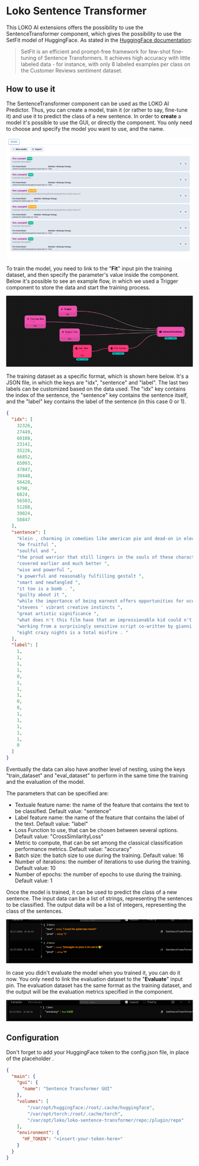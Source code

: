 # Loko Sentence Transformer




This LOKO AI extensions offers the possibility to use the SentenceTransformer component, which gives the possibility to use the SetFit model of HuggingFace. 
As stated in the [HuggingFace documentation](https://huggingface.co/docs/setfit/index):
 
>SetFit is an efficient and prompt-free framework for few-shot fine-tuning of Sentence Transformers. It achieves high accuracy with little labeled data - for instance, with only 8 labeled examples per class on the Customer Reviews sentiment dataset.



## How to use it


The SentenceTransformer component can be used as the LOKO AI Predictor. Thus, you can create a model, train it (or rather to say, fine-tune it) and use it to predict the class of a new sentence. In order to **create** a model it's possible to use the GUI, or directly the component. You only need to choose and specify the model you want to use, and the name.

![img.png](img.png)

To train the model, you need to link to the "**Fit**" input pin the training dataset, and then specify the parameter's value inside the component. Below it's possible to see an example flow, in which we used a Trigger component to store the data and start the training process. 

![img_1.png](img_1.png)


The training dataset as a specific format, which is shown here below. It's a JSON file, in which the keys are "idx", "sentence" and "label". The last two labels can be customized based on the data used. The "idx" key contains the index of the sentence, the "sentence" key contains the sentence itself, and the "label" key contains the label of the sentence (in this case 0 or 1).

```json
{
  "idx": [
    32326,
    27449,
    60108,
    23141,
    35226,
    66852,
    65093,
    47847,
    39440,
    56428,
    6798,
    6824,
    56503,
    51288,
    39024,
    58847
  ],
  "sentence": [
    "klein , charming in comedies like american pie and dead-on in election , ",
    "be fruitful ",
    "soulful and ",
    "the proud warrior that still lingers in the souls of these characters ",
    "covered earlier and much better ",
    "wise and powerful ",
    "a powerful and reasonably fulfilling gestalt ",
    "smart and newfangled ",
    "it too is a bomb . ",
    "guilty about it ",
    "while the importance of being earnest offers opportunities for occasional smiles and chuckles ",
    "stevens ' vibrant creative instincts ",
    "great artistic significance ",
    "what does n't this film have that an impressionable kid could n't stand to hear ? ",
    "working from a surprisingly sensitive script co-written by gianni romoli ... ",
    "eight crazy nights is a total misfire . "
  ],
  "label": [
    1,
    1,
    1,
    1,
    0,
    1,
    1,
    1,
    0,
    0,
    1,
    1,
    1,
    1,
    1,
    0
  ]
}
```

Eventually the data can also have another level of nesting, using the keys "train_dataset" and "eval_dataset" to perform in the same time the training and the evaluation of the model.

The parameters that can be specified are:
- Textuale feature name: the name of the feature that contains the text to be classified. Default value: "sentence"
- Label feature name: the name of the feature that contains the label of the text. Default value: "label"
- Loss Function to use, that can be chosen between several options. Default value: "CrossSimilarityLoss"
- Metric to compute, that can be set among the classical classification performance metrics. Default value: "accuracy"
- Batch size: the batch size to use during the training. Default value: 16
- Number of iterations: the number of iterations to use during the training. Default value: 10
- Number of epochs: the number of epochs to use during the training. Default value: 1


Once the model is trained, it can be used to predict the class of a new sentence. The input data can be a list of strings, representing the sentences to be classified. The output data will be a list of integers, representing the class of the sentences.



![img_2.png](img_2.png)


In case you didn't evaluate the model when you trained it, you can do it now. You only need to link the evaluation dataset to the "**Evaluate**" input pin. The evaluation dataset has the same format as the training dataset, and the output will be the evaluation metrics specified in the component.


![img_3.png](img_3.png)





## Configuration


Don't forget to add your HuggingFace token to the config.json file, in place of the placeholder _<insert-your-token-here>_. 



```json
{
  "main": {
    "gui": {
      "name": "Sentence Transformer GUI"
    },
    "volumes": [
        "/var/opt/huggingface:/root/.cache/huggingface",
        "/var/opt/torch:/root/.cache/torch",
        "/var/opt/loko/loko-sentence-transformer/repo:/plugin/repo"
    ],
    "environment": {
      "HF_TOKEN": "<insert-your-token-here>"
    }
  }
}
```

